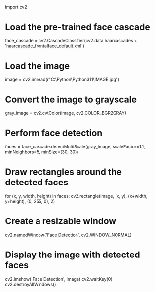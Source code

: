import cv2

# Load the pre-trained face cascade
face_cascade = cv2.CascadeClassifier(cv2.data.haarcascades + 'haarcascade_frontalface_default.xml')

# Load the image
image = cv2.imread(r"C:\Python\Python311\IMAGE.jpg")

# Convert the image to grayscale
gray_image = cv2.cvtColor(image, cv2.COLOR_BGR2GRAY)

# Perform face detection
faces = face_cascade.detectMultiScale(gray_image, scaleFactor=1.1, minNeighbors=5, minSize=(30, 30))

# Draw rectangles around the detected faces
for (x, y, width, height) in faces:
    cv2.rectangle(image, (x, y), (x+width, y+height), (0, 255, 0), 2)

# Create a resizable window
cv2.namedWindow('Face Detection', cv2.WINDOW_NORMAL)

# Display the image with detected faces
cv2.imshow('Face Detection', image)
cv2.waitKey(0)
cv2.destroyAllWindows()
